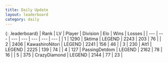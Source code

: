 ```yaml
---
title: Daily Update
layout: leaderboard
category: daily
---
```


{: .leaderboard}
| Rank | LV | Player | Division | Elo | Wins | Losses |
| --- | --- | --- | --- | --- | --- | --- |
| <span data-change="1">1</span> | 1290 | <span title="ID: 353063">Sktima</span> | LEGEND | <span data-change="20">2243</span> | <span data-change="4">203</span> | <span data-change="0">76</span> |
| <span data-change="2">2</span> | 2406 | <span title="ID: 164871">KawashiroNitori</span> | LEGEND | <span data-change="90">2241</span> | <span data-change="38">156</span> | <span data-change="8">46</span> |
| <span data-change="-2">3</span> | 230 | <span title="ID: 443550">Alt1</span> | LEGEND | <span data-change="-1">2225</span> | <span data-change="4">139</span> | <span data-change="2">74</span> |
| <span data-change="-1">4</span> | 127 | <span title="ID: 454837">PassingDetdom</span> | LEGEND | <span data-change="-17">2162</span> | <span data-change="1">78</span> | <span data-change="2">16</span> |
| <span data-change="6">5</span> | 375 | <span title="ID: 202316">CrazyDiamond</span> | LEGEND | <span data-change="36">2144</span> | <span data-change="8">77</span> | <span data-change="2">23</span> |